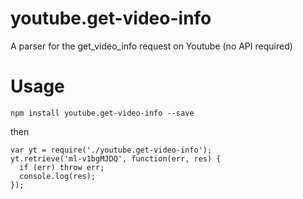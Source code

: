 # youtube.get-video-info
A parser for the get_video_info request on Youtube (no API required)

# Usage
```
npm install youtube.get-video-info --save
```
then
```
var yt = require('./youtube.get-video-info');
yt.retrieve('ml-v1bgMJDQ', function(err, res) {
  if (err) throw err;
  console.log(res);
});
```
